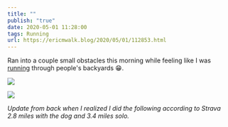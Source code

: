 ```yaml
---
title: ""
publish: "true"
date: 2020-05-01 11:28:00
tags: Running
url: https://ericmwalk.blog/2020/05/01/112853.html
---
```


Ran into a couple small obstacles this morning while feeling like I was [running](https://www.strava.com/activities/3379476364) through people's backyards 😁.

![](https://ericmwalk.blog/uploads/2022/0a9702eddd.jpg)

![](https://ericmwalk.blog/uploads/2022/83a20021e6.jpg)

*Update from back when I realized I did the following according to Strava 2.8 miles with the dog and 3.4 miles solo.*